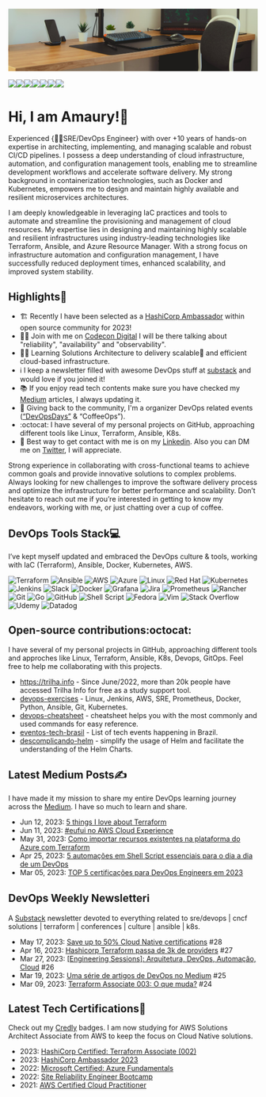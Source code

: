 ![git](https://github.com/amaurybsouza/amaurybsouza/blob/master/Neat-Work-Space-With-Indoor-Plants.jpg) 

<a href="https://amaurybsouza.github.io/portfolio/"><img src="https://img.shields.io/badge/website-000000?style=for-the-badge&logo=About.me&logoColor=white" /><a/><a 
href="https://twitter.com/amaurybsouza_"><img src="https://img.shields.io/badge/Twitter-1DA1F2?style=for-the-badge&logo=twitter&logoColor=white" /><a/><a
href="https://amaurybsouza.medium.com/"><img src="https://img.shields.io/badge/medium-%2312100E.svg?&style=for-the-badge&logo=medium&logoColor=white" /><a/><a
href="https://amauryborgessouza.substack.com/"><img src="https://img.shields.io/badge/Substack-%23006f5c.svg?style=for-the-badge&logo=substack&logoColor=FF6719" /><a/><a
href="https://www.linkedin.com/in/amaurybsouza/"><img src="https://img.shields.io/badge/LinkedIn-0077B5?style=for-the-badge&logo=linkedin&logoColor=white" /><a/><a href="https://amauryborgesouza@gmail.com"><img src="https://img.shields.io/badge/Gmail-D14836?style=for-the-badge&logo=gmail&logoColor=white" /><a/><a 
href="https://gitlab.com/amauryborgesouza"><img src="https://img.shields.io/badge/gitlab-%23181717.svg?style=for-the-badge&logo=gitlab&logoColor=white" /><a/>
  

# Hi, I am Amaury!👋
Experienced {👨‍💻SRE/DevOps Engineer} with over +10 years of hands-on expertise in architecting, implementing, and managing scalable and robust CI/CD pipelines. I possess a deep understanding of cloud infrastructure, automation, and configuration management tools, enabling me to streamline development workflows and accelerate software delivery. My strong background in containerization technologies, such as Docker and Kubernetes, empowers me to design and maintain highly available and resilient microservices architectures.
  
I am deeply knowledgeable in leveraging IaC practices and tools to automate and streamline the provisioning and management of cloud resources. My expertise lies in designing and maintaining highly scalable and resilient infrastructures using industry-leading technologies like Terraform, Ansible, and Azure Resource Manager. With a strong focus on infrastructure automation and configuration management, I have successfully reduced deployment times, enhanced scalability, and improved system stability.
  
## Highlights🧵
  - 🏗️ Recently I have been selected as a [HashiCorp Ambassador](https://www.credly.com/badges/fa9fb10e-5ca6-45a4-87d1-d5c110d05f97) within open source community for 2023! 
  - 👨‍💻 Join with me on [Codecon Digital](https://www.codecon.dev/digital/programacao/porque-voce-deve-saber-sobre-confiabilidade-disponibilidade-manutenibilidade-e-observabilidade) I will be there talking about "reliability", "availability" and "observability".
  - 👨‍🎓 Learning Solutions Architecture to delivery scalable🚀 and efficient cloud-based infrastructure.
  -  ℹ️ I keep a newsletter filled with awesome DevOps stuff at [substack](https://amauryborgessouza.substack.com/) and would love if you joined it!
  - 📚 If you enjoy read tech contents make sure you have checked my [Medium](https://amaurybsouza.medium.com/) articles, I always updating it.
  - 📆 Giving back to the community, I'm a organizer DevOps related events ([“DevOpsDays”](https://devopsdays.org/) & “CoffeeOps”).
  - :octocat: I have several of my personal projects on GitHub, approaching different tools like Linux, Terraform, Ansible, K8s.
  - 📲 Best way to get contact with me is on my [Linkedin](https://www.linkedin.com/in/amaurybsouza/). Also you can DM me on [Twitter](https://twitter.com/amaurybsouza_), I will appreciate.
  
Strong experience in collaborating with cross-functional teams to achieve common goals and provide innovative solutions to complex problems. Always looking for new challenges to improve the software delivery process and optimize the infrastructure for better performance and scalability. Don’t hesitate to reach out me if you’re interested in getting to know my endeavors, working with me, or just chatting over a cup of coffee.
  
## DevOps Tools Stack💻
I’ve kept myself updated and embraced the DevOps culture & tools, working with IaC (Terraform), Ansible, Docker, Kubernetes, AWS.
  
![Terraform](https://img.shields.io/badge/terraform-%235835CC.svg?style=for-the-badge&logo=terraform&logoColor=white)
![Ansible](https://img.shields.io/badge/ansible-%231A1918.svg?style=for-the-badge&logo=ansible&logoColor=white)
![AWS](https://img.shields.io/badge/AWS-%23FF9900.svg?style=for-the-badge&logo=amazon-aws&logoColor=white)
![Azure](https://img.shields.io/badge/azure-%230072C6.svg?style=for-the-badge&logo=microsoftazure&logoColor=white)
![Linux](https://img.shields.io/badge/Linux-FCC624?style=for-the-badge&logo=linux&logoColor=black)
![Red Hat](https://img.shields.io/badge/Red%20Hat-EE0000?style=for-the-badge&logo=redhat&logoColor=white)
![Kubernetes](https://img.shields.io/badge/kubernetes-%23326ce5.svg?style=for-the-badge&logo=kubernetes&logoColor=white)
![Jenkins](https://img.shields.io/badge/jenkins-%232C5263.svg?style=for-the-badge&logo=jenkins&logoColor=white)
![Slack](https://img.shields.io/badge/Slack-4A154B?style=for-the-badge&logo=slack&logoColor=white)
![Docker](https://img.shields.io/badge/docker-%230db7ed.svg?style=for-the-badge&logo=docker&logoColor=white)
![Grafana](https://img.shields.io/badge/grafana-%23F46800.svg?style=for-the-badge&logo=grafana&logoColor=white)
![Jira](https://img.shields.io/badge/jira-%230A0FFF.svg?style=for-the-badge&logo=jira&logoColor=white)
![Prometheus](https://img.shields.io/badge/Prometheus-E6522C?style=for-the-badge&logo=Prometheus&logoColor=white)
![Rancher](https://img.shields.io/badge/rancher-%230075A8.svg?style=for-the-badge&logo=rancher&logoColor=white)
![Git](https://img.shields.io/badge/git-%23F05033.svg?style=for-the-badge&logo=git&logoColor=white)
![Go](https://img.shields.io/badge/go-%2300ADD8.svg?style=for-the-badge&logo=go&logoColor=white)
![GitHub](https://img.shields.io/badge/github-%23121011.svg?style=for-the-badge&logo=github&logoColor=white)
![Shell Script](https://img.shields.io/badge/shell_script-%23121011.svg?style=for-the-badge&logo=gnu-bash&logoColor=white)
![Fedora](https://img.shields.io/badge/Fedora-294172?style=for-the-badge&logo=fedora&logoColor=white)
![Vim](https://img.shields.io/badge/VIM-%2311AB00.svg?style=for-the-badge&logo=vim&logoColor=white)
![Stack Overflow](https://img.shields.io/badge/-Stackoverflow-FE7A16?style=for-the-badge&logo=stack-overflow&logoColor=white)
![Udemy](https://img.shields.io/badge/Udemy-A435F0?style=for-the-badge&logo=Udemy&logoColor=white)
![Datadog](https://img.shields.io/badge/datadog-%23632CA6.svg?style=for-the-badge&logo=datadog&logoColor=white)
  
## Open-source contributions:octocat:
I have several of my personal projects in GitHub, approaching different tools and approches like Linux, Terraform, Ansible, K8s, Devops, GitOps. Feel free to help me collaborating with this projects.
- https://trilha.info - Since June/2022, more than 20k people have accessed Trilha Info for free as a study support tool.
- [devops-exercises](https://github.com/bregman-arie/devops-exercises) - Linux, Jenkins, AWS, SRE, Prometheus, Docker, Python, Ansible, Git, Kubernetes.
- [devops-cheatsheet](https://github.com/amaurybsouza/devops-cheatsheet) - cheatsheet helps you with the most commonly and used commands for easy reference.
- [eventos-tech-brasil](https://github.com/Abacatinhos/eventos-tech-brasil) - List of tech events happening in Brazil.
- [descomplicando-helm](https://github.com/badtuxx/DescomplicandoHelm) - simplify the usage of Helm and facilitate the understanding of the Helm Charts.
  
## Latest Medium Posts✍️
I have made it my mission to share my entire DevOps learning journey across the [Medium](https://amaurybsouza.medium.com/). I have so much to learn and share.
- Jun 12, 2023: [5 things I love about Terraform](https://amaurybsouza.medium.com/5-things-i-love-about-terraform-89682856d35d) 
- Jun 11, 2023: [#eufui no AWS Cloud Experience](https://amaurybsouza.medium.com/eufui-no-aws-cloud-experience-10331a1b2fff)
- May 31, 2023: [Como importar recursos existentes na plataforma do Azure com Terraform](https://amaurybsouza.medium.com/como-importar-recursos-existentes-na-plataforma-do-azure-com-terraform-b32581b030c2) 
- Apr 25, 2023: [5 automações em Shell Script essenciais para o dia a dia de um DevOps](https://amaurybsouza.medium.com/5-automa%C3%A7%C3%B5es-em-shell-script-essenciais-para-o-dia-a-dia-de-um-devops-5cdc1f33a98a)
- Mar 05, 2023: [TOP 5 certificações para DevOps Engineers em 2023](https://amaurybsouza.medium.com/top-5-certifica%C3%A7%C3%B5es-para-devops-engineers-em-2023-75c049a2c4f0)
  
## DevOps Weekly Newsletterℹ️
A [Substack](https://amauryborgessouza.substack.com/) newsletter devoted to everything related to sre/devops | cncf solutions | terraform | conferences | culture | ansible | k8s.
- May 17, 2023: [Save up to 50% Cloud Native certifications](https://amauryborgessouza.substack.com/p/save-up-to-50-cloud-native-certifications) #28
- Apr 16, 2023: [Hashicorp Terraform passa de 3k de providers](https://amauryborgessouza.substack.com/p/hashicorp-terraform-passa-de-3k-de) #27
- Mar 27, 2023: [[Engineering Sessions]: Arquitetura, DevOps, Automação, Cloud](https://amauryborgessouza.substack.com/p/engineering-sessions-arquitetura) #26
- Mar 19, 2023: [Uma série de artigos de DevOps no Medium](https://amauryborgessouza.substack.com/p/uma-serie-de-artigos-de-devops-no) #25
- Mar 09, 2023: [Terraform Associate 003: O que muda?](https://amauryborgessouza.substack.com/p/terraform-associate-003-o-que-muda) #24
  
## Latest Tech Certifications🥇
Check out my [Credly](https://www.credly.com/users/amaury-souza.725c7326/badges) badges. I am now studying for AWS Solutions Architect Associate from AWS to keep the focus on Cloud Native solutions.
- 2023: [HashiCorp Certified: Terraform Associate (002)](https://www.credly.com/earner/earned/badge/8624190d-76f2-4bc9-80d0-29b7b859d781)
- 2023: [HashiCorp Ambassador 2023](https://www.credly.com/earner/earned/badge/fa9fb10e-5ca6-45a4-87d1-d5c110d05f97)
- 2022: [Microsoft Certified: Azure Fundamentals](https://www.credly.com/badges/252f03d7-907c-4fd4-88d4-157211316965)
- 2022: [Site Reliability Engineer Bootcamp](https://www.credly.com/badges/27874de9-6944-4a2c-b2cb-ec1f13e5291a)
- 2021: [AWS Certified Cloud Practitioner](https://www.credly.com/badges/ebc6486c-baa6-4bd3-a872-f13916afd82e)
 
